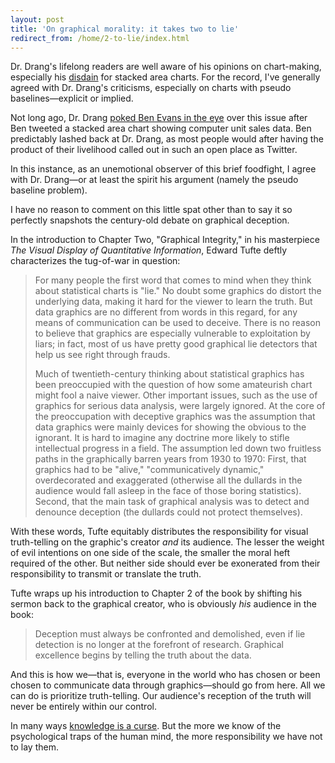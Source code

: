 ```yaml
---
layout: post
title: 'On graphical morality: it takes two to lie'
redirect_from: /home/2-to-lie/index.html
---
```

<p>Dr. Drang's lifelong readers are well aware of his opinions on chart-making, especially his <a href="http://www.leancrew.com/all-this/2011/11/i-hate-stacked-area-charts/">disdain</a> for stacked area charts. For the record, I've generally agreed with Dr. Drang's criticisms, especially on charts with pseudo baselines—explicit or implied.</p>

<p>Not long ago, Dr. Drang <a href="http://leancrew.com/all-this/2016/02/breaking-the-rules/">poked Ben Evans in the eye</a> over this issue after Ben tweeted a stacked area chart showing computer unit sales data. Ben predictably lashed back at Dr. Drang, as most people would after having the product of their livelihood called out in such an open place as Twitter.</p>

<p>In this instance, as an unemotional observer of this brief foodfight, I agree with Dr. Drang—or at least the spirit his argument (namely the pseudo baseline problem).</p>

<p>I have no reason to comment on this little spat other than to say it so perfectly snapshots the century-old debate on graphical deception.</p>

<p>In the introduction to Chapter Two, "Graphical Integrity," in his masterpiece <em>The Visual Display of Quantitative Information</em>, Edward Tufte deftly characterizes the tug-of-war in question:</p>

<blockquote>
  <p>For many people the first word that comes to mind when they think about statistical charts is&nbsp;"lie." No doubt some graphics do distort the underlying data, making it hard for the viewer to learn the truth. But data graphics are no different from words in this regard, for any means of communication can be used to deceive. There is no reason to believe that graphics are especially vulnerable to exploitation by liars; in fact, most of us have pretty good graphical lie detectors that help us see right through frauds.</p>
  
  <p>Much of twentieth-century thinking about statistical graphics has been preoccupied with the question of how some amateurish chart might fool a naive viewer. Other important issues, such as the use of graphics for serious data analysis, were largely ignored. At the core of the preoccupation with deceptive graphics was the assumption that data graphics were mainly devices for showing the obvious to the ignorant. It is hard to imagine any doctrine more likely to stifle intellectual progress in a field. The assumption led down two fruitless paths in the graphically barren years from 1930 to 1970: First, that graphics had to be "alive," "communicatively dynamic," overdecorated and exaggerated (otherwise all the dullards in the audience would fall asleep in the face of those boring statistics). Second, that the main task of graphical analysis was to detect and denounce deception (the dullards could not protect themselves).</p>
</blockquote>

<p>With these words, Tufte equitably distributes the responsibility for visual truth-telling on the graphic's creator <em>and</em> its audience. The lesser the weight of evil intentions on one side of the scale, the smaller the moral heft required of the other. But neither side should ever be exonerated from their responsibility to transmit or translate the truth.</p>

<p>Tufte wraps up his introduction to Chapter 2 of the book by shifting his sermon  back to the graphical creator, who is obviously <em>his</em> audience in the book:</p>

<blockquote>
  <p>Deception must always be confronted and demolished, even if lie detection is no longer at the forefront of research. Graphical excellence begins by telling the truth about the data.</p>
</blockquote>

<p>And this is how we—that is, everyone in the world who has chosen or been chosen to communicate data through graphics—should go from here. All we can do is prioritize truth-telling. Our audience's reception of the truth will never be entirely within our control. </p>

<p>In many ways <a href="https://en.wikipedia.org/wiki/Curse_of_knowledge">knowledge is a curse</a>. But the more we know of the psychological traps of the human mind, the more responsibility we have not to lay them. </p>
